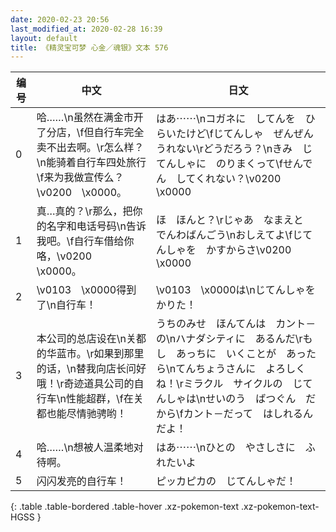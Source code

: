 ```yaml
---
date: 2020-02-23 20:56
last_modified_at: 2020-02-28 16:39
layout: default
title: 《精灵宝可梦 心金／魂银》文本 576
---
```

| 编号 | 中文 | 日文 |
| ---- | ---- | ---- |
| 0 | 哈……\n虽然在满金市开了分店，\f但自行车完全卖不出去啊。\r怎么样？\n能骑着自行车四处旅行\f来为我做宣传么？\v0200　\x0000。 | はあ⋯⋯\nコガネに　してんを　ひらいたけど\fじてんしゃ　ぜんぜん　うれない\rどうだろう？\nきみ　じてんしゃに　のりまくって\fせんでん　してくれない？\v0200　\x0000 |
| 1 | 真…真的？\r那么，把你的名字和电话号码\n告诉我吧。\f自行车借给你咯，\v0200　\x0000。 | ほ　ほんと？\rじゃあ　なまえと　でんわばんごう\nおしえてよ\fじてんしゃを　かすからさ\v0200　\x0000 |
| 2 | \v0103　\x0000得到了\n自行车！ | \v0103　\x0000は\nじてんしゃを　かりた！ |
| 3 | 本公司的总店设在\n关都的华蓝市。\r如果到那里的话，\n替我向店长问好哦！\r奇迹道具公司的自行车\n性能超群，\f在关都也能尽情驰骋哟！ | うちのみせ　ほんてんは　カント－の\nハナダシティに　あるんだ\rもし　あっちに　いくことが　あったら\nてんちょうさんに　よろしくね！\rミラクル　サイクルの　じてんしゃは\nせいのう　ばつぐん　だから\fカント－だって　はしれるんだよ！ |
| 4 | 哈……\n想被人温柔地对待啊。 | はあ⋯⋯\nひとの　やさしさに　ふれたいよ |
| 5 | 闪闪发亮的自行车！ | ピッカピカの　じてんしゃだ！ |
{: .table .table-bordered .table-hover .xz-pokemon-text .xz-pokemon-text-HGSS }